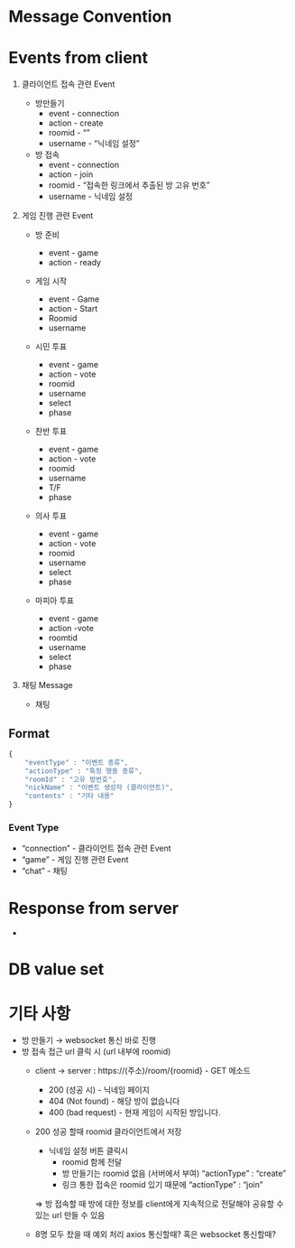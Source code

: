 # Message Convention

# Events from client

1. 클라이언트 접속 관련 Event
    - 방만들기
        - event - connection
        - action - create
        - roomid - “”
        - username - “닉네임 설정”
    - 방 접속
        - event - connection
        - action - join
        - roomid -  “접속한 링크에서 추출된 방 고유 번호”
        - username - 닉네임 설정
2. 게임 진행 관련 Event
    - 방 준비
        - event - game
        - action - ready
    - 게임 시작
        - event - Game
        - action - Start
        - Roomid
        - username
    - 시민 투표
        - event - game
        - action - vote
        - roomid
        - username
        - select
        - phase
    - 찬반 투표
        - event - game
        - action - vote
        - roomid
        - username
        - T/F
        - phase
    - 의사 투표
        - event - game
        - action - vote
        - roomid
        - username
        - select
        - phase
        
    - 마피아 투표
        - event - game
        - action -vote
        - roomtid
        - username
        - select
        - phase

1. 채팅 Message
    - 채팅

## Format

```jsx
{
	"eventType" : "이벤트 종류",
	"actionType" : "특정 행동 종류",
	"roomId" : "고유 방번호",
	"nickName" : "이벤트 생성자 (클라이언트)",
	"contents" : "기타 내용"
}
```

### Event Type

- “connection” - 클라이언트 접속 관련 Event
- “game” - 게임 진행 관련 Event
- “chat” - 채팅

# Response from server

- 

# DB value set

# 기타 사항

- 방 만들기 → websocket 통신 바로 진행
- 방 접속 접근 url 클릭 시 (url 내부에 roomid)
    - client →  server : https://(주소)/room/{roomid} - GET 메소드
        - 200 (성공 시)  - 닉네임 페이지
        - 404 (Not found) - 해당 방이 없습니다
        - 400 (bad request) - 현재 게임이 시작된 방입니다.
    - 200 성공 할때 roomid 클라이언트에서 저장
        - 닉네임 설정 버튼 클릭시
            - roomid 함께 전달
            - 방 만들기는 roomid 없음 (서버에서 부여) “actionType” : “create”
            - 링크 통한 접속은 roomid 있기 때문에 “actionType” : “join”
        
        ⇒ 방 접속할 때 방에 대한 정보를 client에게 지속적으로 전달해야 공유할 수 있는 url 만들 수 있음
        
    - 8명 모두 찼을 때 예외 처리 axios 통신할때? 혹은 websocket 통신할때?